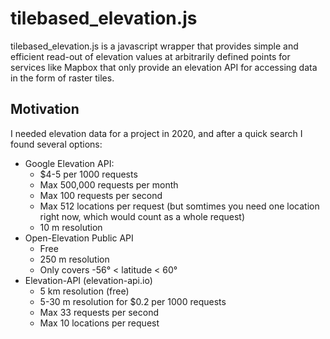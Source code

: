 # tilebased\_elevation.js
tilebased\_elevation.js is a javascript wrapper that provides simple and efficient read-out
of elevation values at arbitrarily defined points for services like Mapbox that only
provide an elevation API for accessing data in the form of raster tiles.

## Motivation
I needed elevation data for a project in 2020, and after a quick search I found
several options:

* Google Elevation API:
    * $4-5 per 1000 requests
    * Max 500,000 requests per month
    * Max 100 requests per second
    * Max 512 locations per request (but somtimes you need one location right now, which would count as a whole request)
    * 10 m resolution
* Open-Elevation Public API
    * Free
    * 250 m resolution
    * Only covers -56° < latitude < 60°
* Elevation-API (elevation-api.io)
    * 5 km resolution (free)
    * 5-30 m resolution for $0.2 per 1000 requests
    * Max 33 requests per second
    * Max 10 locations per request
